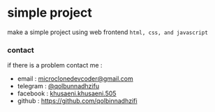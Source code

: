 # simple project
make a simple project using web frontend `html, css, and javascript`


### contact
if there is a problem contact me :
- email : microclonedevcoder@gmail.com
- telegram : [@qolbunnadhzifu](https://t.me/qolbunnadhzifu)
- facebook : [khusaeni.khusaeni.505](https://m.facebook.com/khusaeni.khusaeni.505)
- github : https://github.com/qolbinnadhzifi
